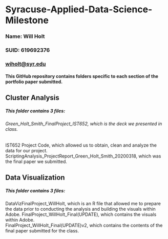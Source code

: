 # Syracuse-Applied-Data-Science-Milestone
### Name: Will Holt
### SUID: 619692376
### wiholt@syr.edu

#### This GitHub repository contains folders specific to each section of the portfolio paper submitted.

## Cluster Analysis
##### This folder contains 3 files: 
  ###### Green_Holt_Smith_FinalProject_IST652, which is the deck we presented in class. 
  IST652 Project Code, which allowed us to obtain, clean and analyze the data for our project. 
  ScriptingAnalysis_ProjectReport_Green_Holt_Smith_20200318, which was the final paper we submitted.

## Data Visualization
##### This folder contains 3 files: 
  DataVizFinalProject_WillHolt, which is an R file that allowed me to prepare the data prior to conducting the analysis and building the visuals within Adobe.
  FinalProject_WillHolt_Final(UPDATE), which contains the visuals within Adobe.  
  FinalProject_WillHolt_Final(UPDATE)v2, which contains the contents of the final paper submitted for the class.



